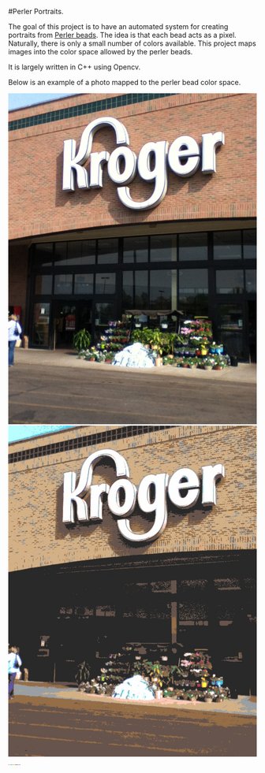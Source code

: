 #Perler Portraits.

The goal of this project is to have an automated system for creating portraits from [Perler beads](http://www.amazon.com/Perler-Beads-000-Count-Bucket-Multi/dp/B0000AW5SU). The idea is that each bead acts as a pixel. Naturally, there is only a small number of colors available. This project maps images into the color space allowed by the perler beads. 

It is largely written in C++ using Opencv.

Below is an example of a photo mapped to the perler bead color space. 

![Alt text](krogers.jpg "Optional title")
![Alt text](palout-krogers.jpg "Optional title")
![Alt text](palette.png "Optional title")
